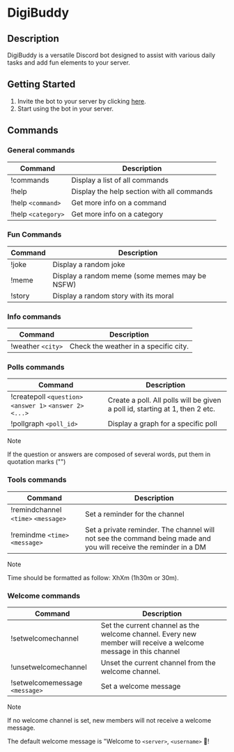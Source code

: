 # DigiBuddy

## Description

DigiBuddy is a versatile Discord bot designed to assist with various daily tasks and add fun elements to your server.

## Getting Started

1. Invite the bot to your server by clicking [here](https://discord.com/api/oauth2/authorize?client_id=1199547223843807362&permissions=8&scope=bot).
2. Start using the bot in your server.

## Commands

### General commands

| Command | Description |
| --- | --- |
| !commands | Display a list of all commands |
| !help | Display the help section with all commands |
| !help `<command>` | Get more info on a command |
| !help `<category>` | Get more info on a category |


### Fun Commands

| Command | Description |
| --- | --- |
| !joke | Display a random joke |
| !meme | Display a random meme (some memes may be NSFW) |
| !story | Display a random story with its moral |


### Info commands

| Command | Description |
| --- | --- |
| !weather `<city>` | Check the weather in a specific city. |


### Polls commands

| Command | Description |
| --- | --- |
| !createpoll `<question>` `<answer 1>` `<answer 2>` `<...>` | Create a poll. All polls will be given a poll id, starting at 1, then 2 etc.  |
| !pollgraph `<poll_id>` | Display a graph for a specific poll |

> [!NOTE]
> If the question or answers are composed of several words, put them in quotation marks ("")


### Tools commands

| Command | Description |
| --- | --- |
| !remindchannel `<time>` `<message>` | Set a reminder for the channel |
| !remindme `<time>` `<message>` | Set a private reminder. The channel will not see the command being made and you will receive the reminder in a DM |

> [!NOTE]
> Time should be formatted as follow: XhXm (1h30m or 30m).


### Welcome commands

| Command | Description |
| --- | --- |
| !setwelcomechannel | Set the current channel as the welcome channel. Every new member will receive a welcome message in this channel |
| !unsetwelcomechannel | Unset the current channel from the welcome channel. |
| !setwelcomemessage `<message>` | Set a welcome message |

> [!NOTE]
> If no welcome channel is set, new members will not receive a welcome message.
>
> The default welcome message is "Welcome to `<server>`, `<username>` 🎉!
